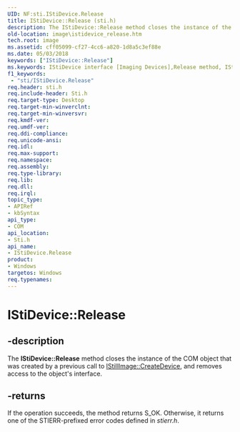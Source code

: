 ```yaml
---
UID: NF:sti.IStiDevice.Release
title: IStiDevice::Release (sti.h)
description: The IStiDevice::Release method closes the instance of the COM object that was created by a previous call to IStillImage::CreateDevice, and removes access to the object's interface.
old-location: image\istidevice_release.htm
tech.root: image
ms.assetid: cff05099-cf27-4cc6-a820-1d8a5c3ef88e
ms.date: 05/03/2018
keywords: ["IStiDevice::Release"]
ms.keywords: IStiDevice interface [Imaging Devices],Release method, IStiDevice.Release, IStiDevice::Release, Release, Release method [Imaging Devices], Release method [Imaging Devices],IStiDevice interface, image.istidevice_release, sti/IStiDevice::Release, stifnc_70352bce-ba09-45c1-97a8-add180942d05.xml
f1_keywords:
 - "sti/IStiDevice.Release"
req.header: sti.h
req.include-header: Sti.h
req.target-type: Desktop
req.target-min-winverclnt: 
req.target-min-winversvr: 
req.kmdf-ver: 
req.umdf-ver: 
req.ddi-compliance: 
req.unicode-ansi: 
req.idl: 
req.max-support: 
req.namespace: 
req.assembly: 
req.type-library: 
req.lib: 
req.dll: 
req.irql: 
topic_type:
- APIRef
- kbSyntax
api_type:
- COM
api_location:
- Sti.h
api_name:
- IStiDevice.Release
product:
- Windows
targetos: Windows
req.typenames: 
---
```


# IStiDevice::Release


## -description


The <b>IStiDevice::Release</b> method closes the instance of the COM object that was created by a previous call to <a href="https://docs.microsoft.com/previous-versions/windows/hardware/drivers/ff543778(v=vs.85)">IStillImage::CreateDevice</a>, and removes access to the object's interface.


## -returns



If the operation succeeds, the method returns S_OK. Otherwise, it returns one of the STIERR-prefixed error codes defined in <i>stierr.h</i>.



